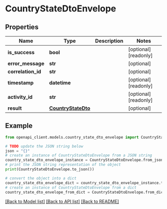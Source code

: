 # CountryStateDtoEnvelope


## Properties

Name | Type | Description | Notes
------------ | ------------- | ------------- | -------------
**is_success** | **bool** |  | [optional] [readonly] 
**error_message** | **str** |  | [optional] 
**correlation_id** | **str** |  | [optional] 
**timestamp** | **datetime** |  | [optional] [readonly] 
**activity_id** | **str** |  | [optional] [readonly] 
**result** | [**CountryStateDto**](CountryStateDto.md) |  | [optional] 

## Example

```python
from openapi_client.models.country_state_dto_envelope import CountryStateDtoEnvelope

# TODO update the JSON string below
json = "{}"
# create an instance of CountryStateDtoEnvelope from a JSON string
country_state_dto_envelope_instance = CountryStateDtoEnvelope.from_json(json)
# print the JSON string representation of the object
print(CountryStateDtoEnvelope.to_json())

# convert the object into a dict
country_state_dto_envelope_dict = country_state_dto_envelope_instance.to_dict()
# create an instance of CountryStateDtoEnvelope from a dict
country_state_dto_envelope_from_dict = CountryStateDtoEnvelope.from_dict(country_state_dto_envelope_dict)
```
[[Back to Model list]](../README.md#documentation-for-models) [[Back to API list]](../README.md#documentation-for-api-endpoints) [[Back to README]](../README.md)


